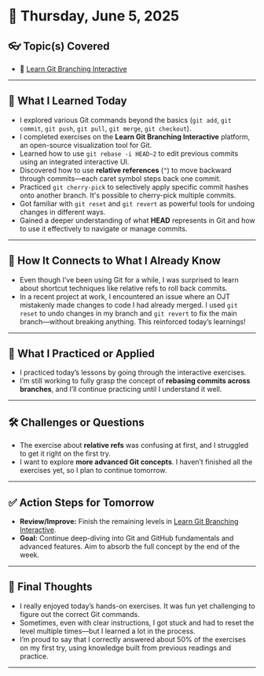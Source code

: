 # 📅 Thursday, June 5, 2025

## 👓 Topic(s) Covered
- 📌 [Learn Git Branching Interactive](https://learngitbranching.js.org/)

---

## 🧠 What I Learned Today
- I explored various Git commands beyond the basics (`git add`, `git commit`, `git push`, `git pull`, `git merge`, `git checkout`).
- I completed exercises on the **Learn Git Branching Interactive** platform, an open-source visualization tool for Git.
- Learned how to use `git rebase -i HEAD~2` to edit previous commits using an integrated interactive UI.
- Discovered how to use **relative references** (`^`) to move backward through commits—each caret symbol steps back one commit.
- Practiced `git cherry-pick` to selectively apply specific commit hashes onto another branch. It's possible to cherry-pick multiple commits.
- Got familiar with `git reset` and `git revert` as powerful tools for undoing changes in different ways.
- Gained a deeper understanding of what **HEAD** represents in Git and how to use it effectively to navigate or manage commits.

---

## 🔄 How It Connects to What I Already Know
- Even though I’ve been using Git for a while, I was surprised to learn about shortcut techniques like relative refs to roll back commits.
- In a recent project at work, I encountered an issue where an OJT mistakenly made changes to code I had already merged. I used `git reset` to undo changes in my branch and `git revert` to fix the main branch—without breaking anything. This reinforced today’s learnings!

---

## 🚀 What I Practiced or Applied
- I practiced today’s lessons by going through the interactive exercises.
- I’m still working to fully grasp the concept of **rebasing commits across branches**, and I’ll continue practicing until I understand it well.

---

## 🛠 Challenges or Questions
- The exercise about **relative refs** was confusing at first, and I struggled to get it right on the first try.
- I want to explore **more advanced Git concepts**. I haven’t finished all the exercises yet, so I plan to continue tomorrow.

---

## ✅ Action Steps for Tomorrow
- **Review/Improve:** Finish the remaining levels in [Learn Git Branching Interactive](https://learngitbranching.js.org/).
- **Goal:** Continue deep-diving into Git and GitHub fundamentals and advanced features. Aim to absorb the full concept by the end of the week.

---

## 💬 Final Thoughts
- I really enjoyed today’s hands-on exercises. It was fun yet challenging to figure out the correct Git commands.
- Sometimes, even with clear instructions, I got stuck and had to reset the level multiple times—but I learned a lot in the process.
- I’m proud to say that I correctly answered about 50% of the exercises on my first try, using knowledge built from previous readings and practice.

---
